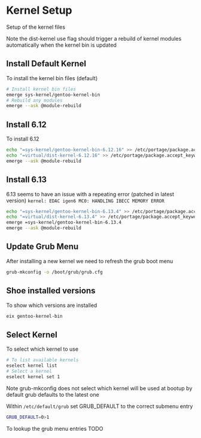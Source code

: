 # Kernel Setup

Setup of the kernel files

Note the dist-kernel use flag should trigger a rebuild of kernel modules automatically
when the kernel bin is updated

## Install Default Kernel

To install the kernel bin files (default)
```bash
# Install kernel bin files
emerge sys-kernel/gentoo-kernel-bin
# Rebuild any modules
emerge --ask @module-rebuild
```

## Install 6.12

To install 6.12
```bash
echo "=sys-kernel/gentoo-kernel-bin-6.12.16" >> /etc/portage/package.accept_keywords/kernels
echo "=virtual/dist-kernel-6.12.16" >> /etc/portage/package.accept_keywords/kernels
emerge --ask @module-rebuild
```

## Install 6.13

6.13 seems to have an issue with a repeating error (patched in latest version) `kernel: EDAC igen6 MC0: HANDLING IBECC MEMORY ERROR`
```bash
echo "=sys-kernel/gentoo-kernel-bin-6.13.4" >> /etc/portage/package.accept_keywords/kernels
echo "=virtual/dist-kernel-6.13.4" >> /etc/portage/package.accept_keywords/kernels
emerge =sys-kernel/gentoo-kernel-bin-6.13.4
emerge --ask @module-rebuild
```

## Update Grub Menu

After installing a new kernel we need to refresh the grub boot menu
```bash
grub-mkconfig -o /boot/grub/grub.cfg
```

## Shoe installed versions

To show which versions are installed
```bash
eix gentoo-kernel-bin
```

## Select Kernel

To select which kernel to use
```bash
# To list available kernels
eselect kernel list
# Select a kernel
eselect kernel set 1
```

Note grub-mkconfig does not select which kernel will be used at bootup
by default grub defaults to the latest one


Within `/etc/default/grub` set GRUB_DEFAULT to the correct submenu entry
```bash
GRUB_DEFAULT=0>1
```

To lookup the grub menu entries TODO

